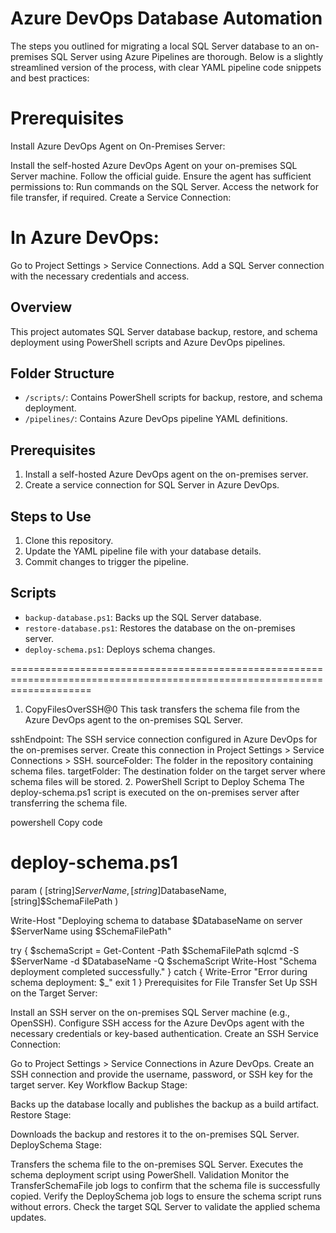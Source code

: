 # Azure DevOps Database Automation


The steps you outlined for migrating a local SQL Server database to an on-premises SQL Server using Azure Pipelines are thorough. Below is a slightly streamlined version of the process, with clear YAML pipeline code snippets and best practices:

# Prerequisites
Install Azure DevOps Agent on On-Premises Server:

Install the self-hosted Azure DevOps Agent on your on-premises SQL Server machine. Follow the official guide.
Ensure the agent has sufficient permissions to:
Run commands on the SQL Server.
Access the network for file transfer, if required.
Create a Service Connection:

# In Azure DevOps:
Go to Project Settings > Service Connections.
Add a SQL Server connection with the necessary credentials and access.

## Overview
This project automates SQL Server database backup, restore, and schema deployment using PowerShell scripts and Azure DevOps pipelines.

## Folder Structure
- `/scripts/`: Contains PowerShell scripts for backup, restore, and schema deployment.
- `/pipelines/`: Contains Azure DevOps pipeline YAML definitions.

## Prerequisites
1. Install a self-hosted Azure DevOps agent on the on-premises server.
2. Create a service connection for SQL Server in Azure DevOps.

## Steps to Use
1. Clone this repository.
2. Update the YAML pipeline file with your database details.
3. Commit changes to trigger the pipeline.

## Scripts
- `backup-database.ps1`: Backs up the SQL Server database.
- `restore-database.ps1`: Restores the database on the on-premises server.
- `deploy-schema.ps1`: Deploys schema changes.

==========================================================================================================================

1. CopyFilesOverSSH@0
This task transfers the schema file from the Azure DevOps agent to the on-premises SQL Server.

sshEndpoint: The SSH service connection configured in Azure DevOps for the on-premises server.
Create this connection in Project Settings > Service Connections > SSH.
sourceFolder: The folder in the repository containing schema files.
targetFolder: The destination folder on the target server where schema files will be stored.
2. PowerShell Script to Deploy Schema
The deploy-schema.ps1 script is executed on the on-premises server after transferring the schema file.

powershell
Copy code
# deploy-schema.ps1
param (
    [string]$ServerName,
    [string]$DatabaseName,
    [string]$SchemaFilePath
)

Write-Host "Deploying schema to database $DatabaseName on server $ServerName using $SchemaFilePath"

try {
    $schemaScript = Get-Content -Path $SchemaFilePath
    sqlcmd -S $ServerName -d $DatabaseName -Q $schemaScript
    Write-Host "Schema deployment completed successfully."
} catch {
    Write-Error "Error during schema deployment: $_"
    exit 1
}
Prerequisites for File Transfer
Set Up SSH on the Target Server:

Install an SSH server on the on-premises SQL Server machine (e.g., OpenSSH).
Configure SSH access for the Azure DevOps agent with the necessary credentials or key-based authentication.
Create an SSH Service Connection:

Go to Project Settings > Service Connections in Azure DevOps.
Create an SSH connection and provide the username, password, or SSH key for the target server.
Key Workflow
Backup Stage:

Backs up the database locally and publishes the backup as a build artifact.
Restore Stage:

Downloads the backup and restores it to the on-premises SQL Server.
DeploySchema Stage:

Transfers the schema file to the on-premises SQL Server.
Executes the schema deployment script using PowerShell.
Validation
Monitor the TransferSchemaFile job logs to confirm that the schema file is successfully copied.
Verify the DeploySchema job logs to ensure the schema script runs without errors.
Check the target SQL Server to validate the applied schema updates.

